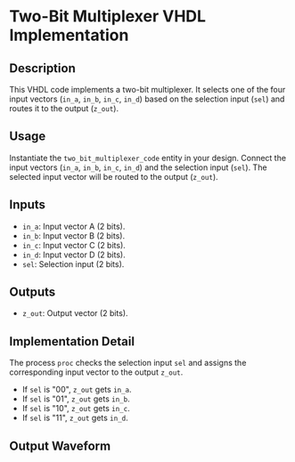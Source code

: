 # Two-Bit Multiplexer VHDL Implementation

## Description
This VHDL code implements a two-bit multiplexer. It selects one of the four input vectors (`in_a`, `in_b`, `in_c`, `in_d`) based on the selection input (`sel`) and routes it to the output (`z_out`).

## Usage
Instantiate the `two_bit_multiplexer_code` entity in your design. Connect the input vectors (`in_a`, `in_b`, `in_c`, `in_d`) and the selection input (`sel`). The selected input vector will be routed to the output (`z_out`).

## Inputs
- `in_a`: Input vector A (2 bits).
- `in_b`: Input vector B (2 bits).
- `in_c`: Input vector C (2 bits).
- `in_d`: Input vector D (2 bits).
- `sel`: Selection input (2 bits).

## Outputs
- `z_out`: Output vector (2 bits).

## Implementation Detail
The process `proc` checks the selection input `sel` and assigns the corresponding input vector to the output `z_out`. 
- If `sel` is "00", `z_out` gets `in_a`.
- If `sel` is "01", `z_out` gets `in_b`.
- If `sel` is "10", `z_out` gets `in_c`.
- If `sel` is "11", `z_out` gets `in_d`.

## Output Waveform
